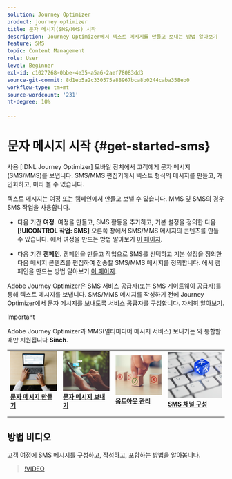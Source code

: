 ```yaml
---
solution: Journey Optimizer
product: journey optimizer
title: 문자 메시지(SMS/MMS) 시작
description: Journey Optimizer에서 텍스트 메시지를 만들고 보내는 방법 알아보기
feature: SMS
topic: Content Management
role: User
level: Beginner
exl-id: c1027268-0bbe-4e35-a5a6-2aef78083dd3
source-git-commit: 8d1eb5a2c330575a88967bca8b0244caba358eb0
workflow-type: tm+mt
source-wordcount: '231'
ht-degree: 10%

---
```


# 문자 메시지 시작 {#get-started-sms}

사용 [!DNL Journey Optimizer] 모바일 장치에서 고객에게 문자 메시지(SMS/MMS)를 보냅니다. SMS/MMS 편집기에서 텍스트 형식의 메시지를 만들고, 개인화하고, 미리 볼 수 있습니다.

텍스트 메시지는 여정 또는 캠페인에서 만들고 보낼 수 있습니다. MMS 및 SMS의 경우 SMS 작업을 사용합니다.

* 다음 기간 **여정**. 여정을 만들고, SMS 활동을 추가하고, 기본 설정을 정의한 다음 **[!UICONTROL 작업: SMS]** 오른쪽 창에서 SMS/MMS 메시지의 콘텐츠를 만들 수 있습니다. 에서 여정을 만드는 방법 알아보기 [이 페이지](../building-journeys/journey-gs.md).

* 다음 기간 **캠페인**. 캠페인을 만들고 작업으로 SMS를 선택하고 기본 설정을 정의한 다음 메시지 콘텐츠를 편집하여 전송할 SMS/MMS 메시지를 정의합니다. 에서 캠페인을 만드는 방법 알아보기 [이 페이지](../campaigns/create-campaign.md#configure).

Adobe Journey Optimizer은 SMS 서비스 공급자(또는 SMS 게이트웨이 공급자)를 통해 텍스트 메시지를 보냅니다. SMS/MMS 메시지를 작성하기 전에 Journey Optimizer에서 문자 메시지를 보내도록 서비스 공급자를 구성합니다. [자세히 알아보기](sms-configuration.md).

>[!IMPORTANT]
>
> Adobe Journey Optimizer과 MMS(멀티미디어 메시지 서비스) 보내기는 와 통합할 때만 지원됩니다 **Sinch**.


<table style="table-layout:fixed"><tr style="border: 0;">
<td>
<a href="create-sms.md">
<img alt="리드" src="../assets/do-not-localize/sms-create.jpeg">
</a>
<div><a href="create-sms.md"><strong>문자 메시지 만들기</strong>
</div>
<p>
</td>
<td>
<a href="send-sms.md">
<img alt="드물게" src="../assets/do-not-localize/sms-sending.jpg">
</a>
<div>
<a href="send-sms.md"><strong>문자 메시지 보내기</strong></a>
</div>
<p></td>
<td>
<a href="sms-opt-out.md">
<img alt="유효성 검사" src="../assets/do-not-localize/sms-opt-out.jpg">
</a>
<div>
<a href="sms-opt-out.md"><strong>옵트아웃 관리</strong></a>
</div>
<p>
</td>
<td>
<a href="sms-configuration.md">
<img alt="유효성 검사" src="../assets/do-not-localize/sms-config.jpg">
</a>
<div>
<a href="sms-configuration.md"><strong>SMS 채널 구성</strong></a>
</div>
<p>
</td>
</tr></table>

## 방법 비디오

고객 여정에 SMS 메시지를 구성하고, 작성하고, 포함하는 방법을 알아봅니다.

>[!VIDEO](https://video.tv.adobe.com/v/3420509?learn=on)
